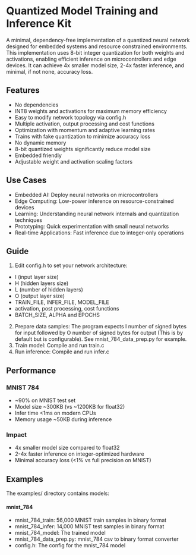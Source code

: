 # Quantized Model Training and Inference Kit

A minimal, dependency-free implementation of a quantized neural network designed for embedded systems and resource constrained environments. This implementation uses 8-bit integer quantization for both weights and activations, enabling efficient inference on microcontrollers and edge devices. It can achieve 4x smaller
model size, 2-4x faster inference, and minimal, if not none, accuracy loss.

## Features
- No dependencies
- INT8 weights and activations for maximum memory efficiency
- Easy to modify network topology via config.h
- Multiple activation, output processing and cost functions
- Optimization with momentum and adaptive learning rates
- Trains with fake quantization to minimize accuracy loss
- No dynamic memory
- 8-bit quantized weights significantly reduce model size
- Embedded friendly
- Adjustable weight and activation scaling factors

## Use Cases
- Embedded AI: Deploy neural networks on microcontrollers 
- Edge Computing: Low-power inference on resource-constrained devices
- Learning: Understanding neural network internals and quantization techniques
- Prototyping: Quick experimentation with small neural networks
- Real-time Applications: Fast inference due to integer-only operations

## Guide
1. Edit config.h to set your network architecture: 
- I (input layer size)
- H (hidden layers size)
- L (number of hidden layers)
- O (output layer size)
- TRAIN_FILE, INFER_FILE, MODEL_FILE
- activation, post processing, cost functions
- BATCH_SIZE, ALPHA and EPOCHS
2. Prepare data samples: The program expects I number of signed bytes for input followed by O number of signed bytes for output (This is by default but is configurable). See mnist_784_data_prep.py for example.
3. Train model: Compile and run train.c
4. Run inference: Compile and run infer.c

## Performance
### MNIST 784
- ~90% on MNIST test set
- Model size ~300KB (vs ~1200KB for float32)
- Infer time <1ms on modern CPUs
- Memory usage ~50KB during inference
### Impact
- 4x smaller model size compared to float32
- 2-4x faster inference on integer-optimized hardware
- Minimal accuracy loss (<1% vs full precision on MNIST)

## Examples
The examples/ directory contains models:
#### mnist_784
- mnist_784_train: 56,000 MNIST train samples in binary format
- mnist_784_infer: 14,000 MNIST test samples in binary format
- mnist_784_model: The trained model
- mnist_784_data_prep.py: mnist_784 csv to binary format converter
- config.h: The config for the mnist_784 model
